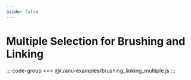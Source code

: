 ```yaml
---
aside: false
---
```

<script setup>
import { brushingLinkingMultiple } from '../anu-examples/brushing_linking_multiple.js'
//import singleView  from '../vue_components/singleView.vue'
</script>

# Multiple Selection for Brushing and Linking

<singleView :scene="brushingLinkingMultiple" />

::: code-group
<<< @/./anu-examples/brushing_linking_multiple.js 
:::